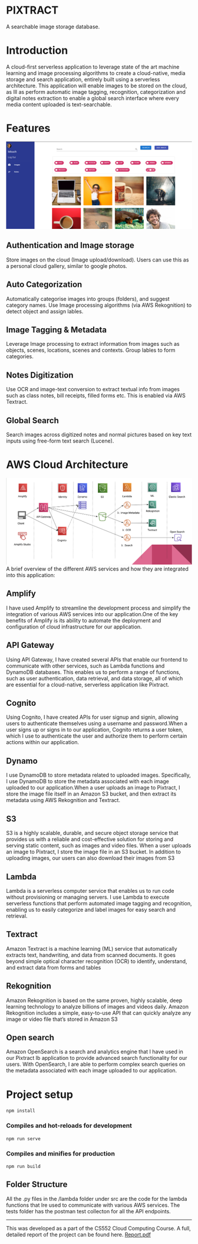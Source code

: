 # PIXTRACT
A searchable image storage database.
# Introduction
A cloud-first serverless application to leverage state of the art machine learning and image processing algorithms to create a cloud-native, media storage and search application, entirely built using a serverless architecture. This application will enable images to be stored on the cloud, as Ill as perform automatic image tagging, recognition, categorization and digital notes extraction to enable a global search interface where every media content uploaded is text-searchable. 

# Features

![Main Img](./Readme/assets/images/image18.png)

## **Authentication and Image storage**
 Store images on the cloud (Image upload/download). Users can use this as a personal cloud gallery, similar to google photos. 
## **Auto Categorization** 
 Automatically categorise images into groups (folders), and suggest category names. Use Image processing algorithms (via AWS Rekognition) to detect object and assign lables. 
## **Image Tagging & Metadata** 
 Leverage Image processing to extract information from images such as objects, scenes, locations, scenes and contexts. Group lables to form categories. 
## **Notes Digitization** 
 Use OCR and image-text conversion to extract textual info from images such as class notes, bill receipts, filled forms etc. This is enabled via AWS Textract. 
## **Global Search** 
 Search images across digitized notes and normal pictures based on key text inputs using free-form text search (Lucene).

# AWS Cloud Architecture
![Main Img](./Readme/assets/images/image2.png)
A brief overview of the different AWS services and how they are integrated into this application:
## Amplify
 I have used Amplify to streamline the development process and simplify the integration of various AWS services into our application.One of the key benefits of Amplify is its ability to automate the deployment and configuration of cloud infrastructure for our application.
## API Gateway
Using API Gateway, I have created several APIs that enable our frontend to communicate with other services, such as Lambda functions and DynamoDB databases. This enables us to perform a range of functions, such as user authentication, data retrieval, and data storage, all of which are essential for a cloud-native, serverless application like Pixtract.
## Cognito
 Using Cognito, I have created APIs for user signup and signin, allowing users to authenticate themselves using a username and password.When a user signs up or signs in to our application, Cognito returns a user token, which I use to authenticate the user and authorize them to perform certain actions within our application. 
## Dynamo
I use DynamoDB to store metadata related to uploaded images. Specifically, I use DynamoDB to store the metadata associated with each image uploaded to our application.When a user uploads an image to Pixtract, I store the image file itself in an Amazon S3 bucket, and then extract its metadata using AWS Rekognition and Textract. 
## S3
 S3 is a highly scalable, durable, and secure object storage service that provides us with a reliable and cost-effective solution for storing and serving static content, such as images and video files. When a user uploads an image to Pixtract, I store the image file in an S3 bucket. In addition to uploading images, our users can also download their images from S3
## Lambda
Lambda is a serverless computer service that enables us to run code without provisioning or managing servers. I use Lambda to execute serverless functions that perform automated image tagging and recognition, enabling us to easily categorize and label images for easy search and retrieval.
## Textract 
Amazon Textract is a machine learning (ML) service that automatically extracts text, handwriting, and data from scanned documents. It goes beyond simple optical character recognition (OCR) to identify, understand, and extract data from forms and tables
## Rekognition
Amazon Rekognition is based on the same proven, highly scalable, deep learning technology to analyze billions of images and videos daily. Amazon Rekognition includes a simple, easy-to-use API that can quickly analyze any image or video file that’s stored in Amazon S3
## Open search
Amazon OpenSearch is a search and analytics engine that I have used in our Pixtract Ib application to provide advanced search functionality for our users. With OpenSearch, I are able to perform complex search queries on the metadata associated with each image uploaded to our application. 
# Project setup
```
npm install
```

### Compiles and hot-reloads for development
```
npm run serve
```

### Compiles and minifies for production
```
npm run build
```

## Folder Structure 

All the .py files in the /lambda folder under src are the code for the lambda functions that Ire used to communicate with various AWS services. 
The tests folder has the postman test collecton for all the API endpoints. 

***

This was developed as a part of the CS552 Cloud Computing Course. A full, detailed report of the project can be found here. [Report.pdf](Report.pdf)


